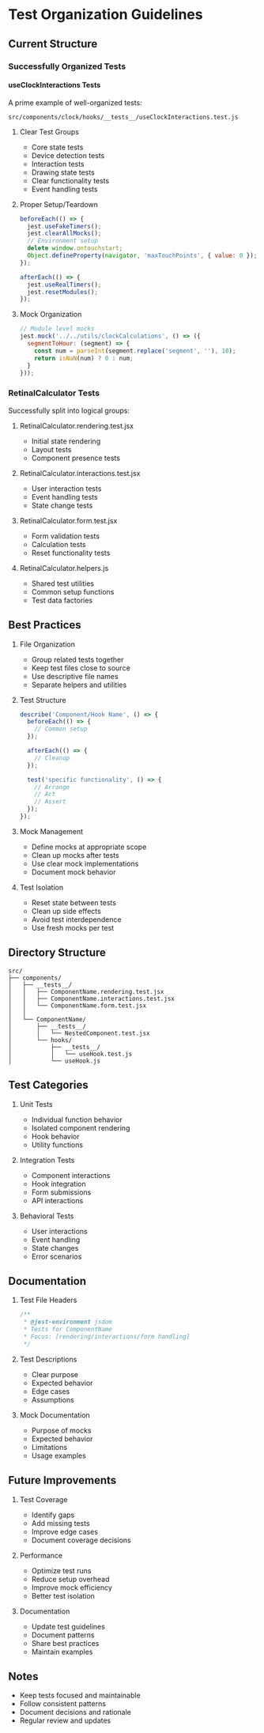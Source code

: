 # Test Organization Guidelines

## Current Structure

### Successfully Organized Tests

#### useClockInteractions Tests
A prime example of well-organized tests:

```
src/components/clock/hooks/__tests__/useClockInteractions.test.js
```

1. Clear Test Groups
   - Core state tests
   - Device detection tests
   - Interaction tests
   - Drawing state tests
   - Clear functionality tests
   - Event handling tests

2. Proper Setup/Teardown
   ```javascript
   beforeEach(() => {
     jest.useFakeTimers();
     jest.clearAllMocks();
     // Environment setup
     delete window.ontouchstart;
     Object.defineProperty(navigator, 'maxTouchPoints', { value: 0 });
   });

   afterEach(() => {
     jest.useRealTimers();
     jest.resetModules();
   });
   ```

3. Mock Organization
   ```javascript
   // Module level mocks
   jest.mock('../../utils/clockCalculations', () => ({
     segmentToHour: (segment) => {
       const num = parseInt(segment.replace('segment', ''), 10);
       return isNaN(num) ? 0 : num;
     }
   }));
   ```

### RetinalCalculator Tests
Successfully split into logical groups:

1. RetinalCalculator.rendering.test.jsx
   - Initial state rendering
   - Layout tests
   - Component presence tests

2. RetinalCalculator.interactions.test.jsx
   - User interaction tests
   - Event handling tests
   - State change tests

3. RetinalCalculator.form.test.jsx
   - Form validation tests
   - Calculation tests
   - Reset functionality tests

4. RetinalCalculator.helpers.js
   - Shared test utilities
   - Common setup functions
   - Test data factories

## Best Practices

1. File Organization
   - Group related tests together
   - Keep test files close to source
   - Use descriptive file names
   - Separate helpers and utilities

2. Test Structure
   ```javascript
   describe('Component/Hook Name', () => {
     beforeEach(() => {
       // Common setup
     });

     afterEach(() => {
       // Cleanup
     });

     test('specific functionality', () => {
       // Arrange
       // Act
       // Assert
     });
   });
   ```

3. Mock Management
   - Define mocks at appropriate scope
   - Clean up mocks after tests
   - Use clear mock implementations
   - Document mock behavior

4. Test Isolation
   - Reset state between tests
   - Clean up side effects
   - Avoid test interdependence
   - Use fresh mocks per test

## Directory Structure

```
src/
├── components/
│   ├── __tests__/
│   │   ├── ComponentName.rendering.test.jsx
│   │   ├── ComponentName.interactions.test.jsx
│   │   └── ComponentName.form.test.jsx
│   │
│   └── ComponentName/
│       ├── __tests__/
│       │   └── NestedComponent.test.jsx
│       └── hooks/
│           ├── __tests__/
│           │   └── useHook.test.js
│           └── useHook.js
```

## Test Categories

1. Unit Tests
   - Individual function behavior
   - Isolated component rendering
   - Hook behavior
   - Utility functions

2. Integration Tests
   - Component interactions
   - Hook integration
   - Form submissions
   - API interactions

3. Behavioral Tests
   - User interactions
   - Event handling
   - State changes
   - Error scenarios

## Documentation

1. Test File Headers
   ```javascript
   /**
    * @jest-environment jsdom
    * Tests for ComponentName
    * Focus: [rendering/interactions/form handling]
    */
   ```

2. Test Descriptions
   - Clear purpose
   - Expected behavior
   - Edge cases
   - Assumptions

3. Mock Documentation
   - Purpose of mocks
   - Expected behavior
   - Limitations
   - Usage examples

## Future Improvements

1. Test Coverage
   - Identify gaps
   - Add missing tests
   - Improve edge cases
   - Document coverage decisions

2. Performance
   - Optimize test runs
   - Reduce setup overhead
   - Improve mock efficiency
   - Better test isolation

3. Documentation
   - Update test guidelines
   - Document patterns
   - Share best practices
   - Maintain examples

## Notes

- Keep tests focused and maintainable
- Follow consistent patterns
- Document decisions and rationale
- Regular review and updates
